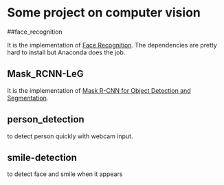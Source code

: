 # Some project on computer vision

##face_recognition

It is the implementation of [Face Recognition](https://github.com/ageitgey/face_recognition). The dependencies are pretty hard to install but Anaconda does the job.

## Mask_RCNN-LeG

It is the implementation of [Mask R-CNN for Object Detection and Segmentation](https://github.com/matterport/Mask_RCNN/).

## person_detection

to detect person quickly with webcam input.

## smile-detection

to detect face and smile when it appears

